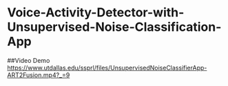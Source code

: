 # Voice-Activity-Detector-with-Unsupervised-Noise-Classification-App

##Video Demo
https://www.utdallas.edu/ssprl/files/UnsupervisedNoiseClassifierApp-ART2Fusion.mp4?_=9
